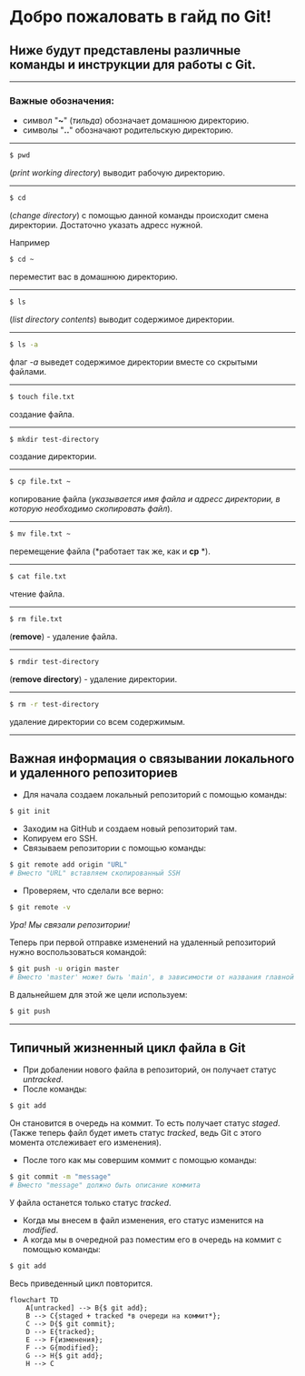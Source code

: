 # Добро пожаловать в гайд по Git!
## Ниже будут представлены различные команды и инструкции для работы с Git.
----
### Важные обозначения:
- символ "**~**" (*тильда*) обозначает домашнюю директорию.
- символы "**..**" обозначают родительскую директорию.

----

```bash
$ pwd
```
(*print working directory*) выводит рабочую директорию.

----

```bash
$ cd
```
(*change directory*) с помощью данной команды происходит смена директории. Достаточно указать адресс нужной.

Например

```bash
$ cd ~
```
переместит вас в домашнюю директорию.

----

```bash
$ ls
```
(*list directory contents*) выводит содержимое директории.

----

```bash
$ ls -a
```
флаг *-a* выведет содержимое директории вместе со скрытыми файлами.

----

```bash
$ touch file.txt
```
создание файла.

----

```bash
$ mkdir test-directory
```
создание директории.

----

```bash
$ cp file.txt ~
```
копирование файла (*указывается имя файла и адресс директории, в которую необходимо скопировать файл*).

----

```bash
$ mv file.txt ~
```
перемещение файла (*работает так же, как и **cp** *).

----

```bash
$ cat file.txt
```
чтение файла.

----

```bash
$ rm file.txt
```
(**remove**) - удаление файла.

----

```bash
$ rmdir test-directory
```
(**remove directory**) - удаление директории.

----

```bash
$ rm -r test-directory
```
удаление директории со всем содержимым.

----
## **Важная информация о связывании локального и удаленного репозиториев**

- Для начала создаем локальный репозиторий с помощью команды:

```bash
$ git init
```

- Заходим на GitHub и создаем новый репозиторий там.
- Копируем его SSH.
- Связываем репозитории с помощью команды:

```bash
$ git remote add origin "URL"
# Вместо "URL" вставляем скопированный SSH
```

- Проверяем, что сделали все верно:

```bash
$ git remote -v
```

*Ура! Мы связали репозитории!*


Теперь при первой отправке изменений на удаленный репозиторий нужно воспользоваться командой:

```bash
$ git push -u origin master
# Вместо 'master' может быть 'main', в зависимости от названия главной ветки
```

В дальнейшем для этой же цели используем:

```bash
$ git push
```

----

## **Типичный жизненный цикл файла в Git**

- При добалении нового файла в репозиторий, он получает статус *untracked*.
- После команды:

```bash
$ git add
```
Он становится в очередь на коммит. То есть получает статус *staged*.
(Также теперь файл будет иметь статус *tracked*, ведь Git с этого момента отслеживает его изменения).
- После того как мы совершим коммит с помощью команды:

```bash
$ git commit -m "message"
# Вместо "message" должно быть описание коммита
```

У файла останется только статус *tracked*.
- Когда мы внесем в файл изменения, его статус изменится на *modified*.
- А когда мы в очередной раз поместим его в очередь на коммит с помощью команды:

```bash
$ git add
```

Весь приведенный цикл повторится.

```mermaid
flowchart TD
	A[untracked] --> B{$ git add};
	B --> C{staged + tracked *в очереди на коммит*};
	C --> D{$ git commit};
	D --> E{tracked};
	E --> F{изменения};
	F --> G{modified};
	G --> H{$ git add};
	H --> C
```